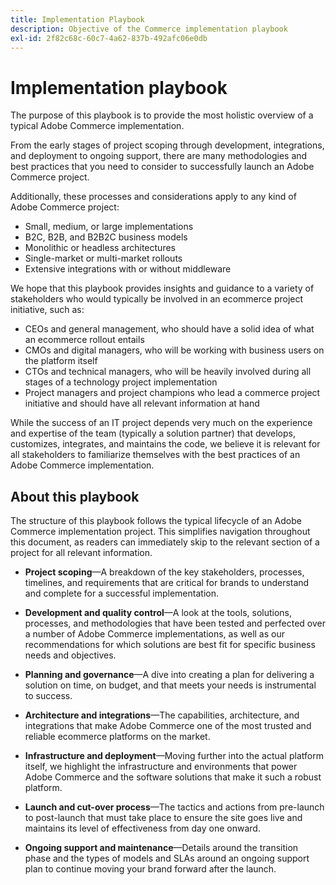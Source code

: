 ```yaml
---
title: Implementation Playbook
description: Objective of the Commerce implementation playbook
exl-id: 2f82c68c-60c7-4a62-837b-492afc06e0db
---
```

# Implementation playbook

The purpose of this playbook is to provide the most holistic overview of a typical Adobe Commerce implementation.

From the early stages of project scoping through development, integrations, and deployment to ongoing support, there are many methodologies and best practices that you need to consider to successfully launch an Adobe Commerce project.

Additionally, these processes and considerations apply to any kind of Adobe Commerce project:

- Small, medium, or large implementations
- B2C, B2B, and B2B2C business models
- Monolithic or headless architectures
- Single-market or multi-market rollouts
- Extensive integrations with or without middleware

We hope that this playbook provides insights and guidance to a variety of stakeholders who would typically be involved in an ecommerce project initiative, such as:

- CEOs and general management, who should have a solid idea of what an ecommerce rollout entails
- CMOs and digital managers, who will be working with business users on the platform itself
- CTOs and technical managers, who will be heavily involved during all stages of a technology project implementation
- Project managers and project champions who lead a commerce project initiative and should have all relevant information at hand

While the success of an IT project depends very much on the experience and expertise of the team (typically a solution partner) that develops, customizes, integrates, and maintains the code, we believe it is relevant for all stakeholders to familiarize themselves with the best practices of an Adobe Commerce implementation.

## About this playbook

The structure of this playbook follows the typical lifecycle of an Adobe Commerce implementation project. This simplifies navigation throughout this document, as readers can immediately skip to the relevant section of a project for all relevant information.

- **Project scoping**—A breakdown of the key stakeholders, processes, timelines, and requirements that are critical for brands to understand and complete for a successful implementation.

- **Development and quality control**—A look at the tools, solutions, processes, and methodologies that have been tested and perfected over a number of Adobe Commerce implementations, as well as our recommendations for which solutions are best fit for specific business needs and objectives.

- **Planning and governance**—A dive into creating a plan for delivering a solution on time, on budget, and that meets your needs is instrumental to success.

- **Architecture and integrations**—The capabilities, architecture, and integrations that make Adobe Commerce one of the most trusted and reliable ecommerce platforms on the market.

- **Infrastructure and deployment**—Moving further into the actual platform itself, we highlight the infrastructure and environments that power Adobe Commerce and the software solutions that make it such a robust platform.

- **Launch and cut-over process**—The tactics and actions from pre-launch to post-launch that must take place to ensure the site goes live and maintains its level of effectiveness from day one onward.

- **Ongoing support and maintenance**—Details around the transition phase and the types of models and SLAs around an ongoing support plan to continue moving your brand forward after the launch.
